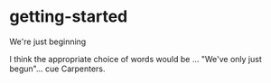 # getting-started
We're just beginning

I think the appropriate choice of words would be ... "We've only just begun"... cue Carpenters.
